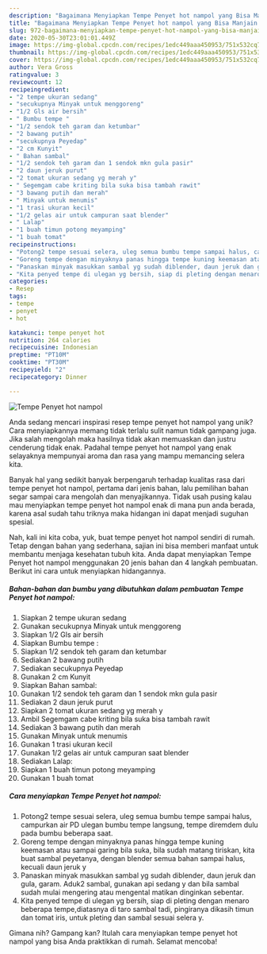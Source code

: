 ```yaml
---
description: "Bagaimana Menyiapkan Tempe Penyet hot nampol yang Bisa Manjain Lidah"
title: "Bagaimana Menyiapkan Tempe Penyet hot nampol yang Bisa Manjain Lidah"
slug: 972-bagaimana-menyiapkan-tempe-penyet-hot-nampol-yang-bisa-manjain-lidah
date: 2020-05-30T23:01:01.449Z
image: https://img-global.cpcdn.com/recipes/1edc449aaa450953/751x532cq70/tempe-penyet-hot-nampol-foto-resep-utama.jpg
thumbnail: https://img-global.cpcdn.com/recipes/1edc449aaa450953/751x532cq70/tempe-penyet-hot-nampol-foto-resep-utama.jpg
cover: https://img-global.cpcdn.com/recipes/1edc449aaa450953/751x532cq70/tempe-penyet-hot-nampol-foto-resep-utama.jpg
author: Vera Gross
ratingvalue: 3
reviewcount: 12
recipeingredient:
- "2 tempe ukuran sedang"
- "secukupnya Minyak untuk menggoreng"
- "1/2 Gls air bersih"
- " Bumbu tempe "
- "1/2 sendok teh garam dan ketumbar"
- "2 bawang putih"
- "secukupnya Peyedap"
- "2 cm Kunyit"
- " Bahan sambal"
- "1/2 sendok teh garam dan 1 sendok mkn gula pasir"
- "2 daun jeruk purut"
- "2 tomat ukuran sedang yg merah y"
- " Segemgam cabe kriting bila suka bisa tambah rawit"
- "3 bawang putih dan merah"
- " Minyak untuk menumis"
- "1 trasi ukuran kecil"
- "1/2 gelas air untuk campuran saat blender"
- " Lalap"
- "1 buah timun potong meyamping"
- "1 buah tomat"
recipeinstructions:
- "Potong2 tempe sesuai selera, uleg semua bumbu tempe sampai halus, campurkan air PD ulegan bumbu tempe langsung, tempe diremdem dulu pada bumbu beberapa saat."
- "Goreng tempe dengan minyaknya panas hingga tempe kuning keemasan atau sampai garing bila suka, bila sudah matang tiriskan, kita buat sambal peyetanya, dengan blender semua bahan sampai halus, kecuali daun jeruk y"
- "Panaskan minyak masukkan sambal yg sudah diblender, daun jeruk dan gula, garam. Aduk2 sambal, gunakan api sedang y dan bila sambal sudah mulai mengering atau mengental matikan dinginkan sebentar."
- "Kita penyed tempe di ulegan yg bersih, siap di pleting dengan menaro beberapa tempe,diatasnya di taro sambal tadi, pingiranya dikasih timun dan tomat iris, untuk pleting dan sambal sesuai selera y."
categories:
- Resep
tags:
- tempe
- penyet
- hot

katakunci: tempe penyet hot 
nutrition: 264 calories
recipecuisine: Indonesian
preptime: "PT10M"
cooktime: "PT30M"
recipeyield: "2"
recipecategory: Dinner

---
```



![Tempe Penyet hot nampol](https://img-global.cpcdn.com/recipes/1edc449aaa450953/751x532cq70/tempe-penyet-hot-nampol-foto-resep-utama.jpg)

Anda sedang mencari inspirasi resep tempe penyet hot nampol yang unik? Cara menyiapkannya memang tidak terlalu sulit namun tidak gampang juga. Jika salah mengolah maka hasilnya tidak akan memuaskan dan justru cenderung tidak enak. Padahal tempe penyet hot nampol yang enak selayaknya mempunyai aroma dan rasa yang mampu memancing selera kita.



Banyak hal yang sedikit banyak berpengaruh terhadap kualitas rasa dari tempe penyet hot nampol, pertama dari jenis bahan, lalu pemilihan bahan segar sampai cara mengolah dan menyajikannya. Tidak usah pusing kalau mau menyiapkan tempe penyet hot nampol enak di mana pun anda berada, karena asal sudah tahu triknya maka hidangan ini dapat menjadi suguhan spesial.


Nah, kali ini kita coba, yuk, buat tempe penyet hot nampol sendiri di rumah. Tetap dengan bahan yang sederhana, sajian ini bisa memberi manfaat untuk membantu menjaga kesehatan tubuh kita. Anda dapat menyiapkan Tempe Penyet hot nampol menggunakan 20 jenis bahan dan 4 langkah pembuatan. Berikut ini cara untuk menyiapkan hidangannya.

<!--inarticleads1-->

##### Bahan-bahan dan bumbu yang dibutuhkan dalam pembuatan Tempe Penyet hot nampol:

1. Siapkan 2 tempe ukuran sedang
1. Gunakan secukupnya Minyak untuk menggoreng
1. Siapkan 1/2 Gls air bersih
1. Siapkan  Bumbu tempe :
1. Siapkan 1/2 sendok teh garam dan ketumbar
1. Sediakan 2 bawang putih
1. Sediakan secukupnya Peyedap
1. Gunakan 2 cm Kunyit
1. Siapkan  Bahan sambal:
1. Gunakan 1/2 sendok teh garam dan 1 sendok mkn gula pasir
1. Sediakan 2 daun jeruk purut
1. Siapkan 2 tomat ukuran sedang yg merah y
1. Ambil  Segemgam cabe kriting bila suka bisa tambah rawit
1. Sediakan 3 bawang putih dan merah
1. Gunakan  Minyak untuk menumis
1. Gunakan 1 trasi ukuran kecil
1. Gunakan 1/2 gelas air untuk campuran saat blender
1. Sediakan  Lalap:
1. Siapkan 1 buah timun potong meyamping
1. Gunakan 1 buah tomat




<!--inarticleads2-->

##### Cara menyiapkan Tempe Penyet hot nampol:

1. Potong2 tempe sesuai selera, uleg semua bumbu tempe sampai halus, campurkan air PD ulegan bumbu tempe langsung, tempe diremdem dulu pada bumbu beberapa saat.
1. Goreng tempe dengan minyaknya panas hingga tempe kuning keemasan atau sampai garing bila suka, bila sudah matang tiriskan, kita buat sambal peyetanya, dengan blender semua bahan sampai halus, kecuali daun jeruk y
1. Panaskan minyak masukkan sambal yg sudah diblender, daun jeruk dan gula, garam. Aduk2 sambal, gunakan api sedang y dan bila sambal sudah mulai mengering atau mengental matikan dinginkan sebentar.
1. Kita penyed tempe di ulegan yg bersih, siap di pleting dengan menaro beberapa tempe,diatasnya di taro sambal tadi, pingiranya dikasih timun dan tomat iris, untuk pleting dan sambal sesuai selera y.




Gimana nih? Gampang kan? Itulah cara menyiapkan tempe penyet hot nampol yang bisa Anda praktikkan di rumah. Selamat mencoba!
